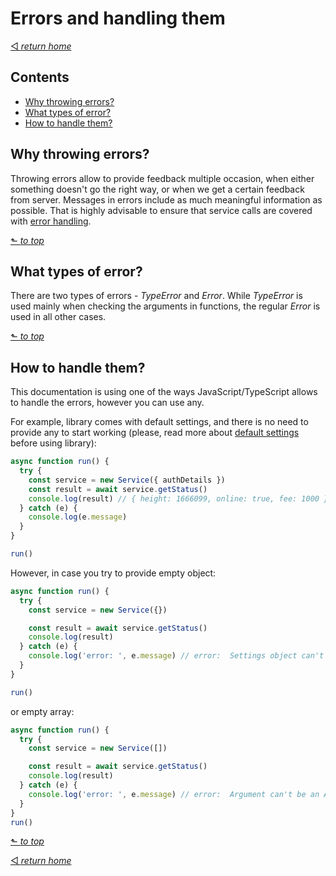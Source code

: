 # Errors and handling them
[◅ _return home_](api.md#api-documentation)

## Contents

- [Why throwing errors?](#why-throwing-errors)
- [What types of error?](#what-types-of-error)
- [How to handle them?](#how-to-handle-them)


## Why throwing errors?

Throwing errors allow to provide feedback multiple occasion, when either something doesn't go the right way, or when we get a certain feedback from server. Messages in errors include as much meaningful information as possible. That is highly advisable to ensure that  service calls are covered with [error handling](#how-to-handle-them).

 [⬑ _to top_](#errors-and-handling-them)

## What types of error?

There are two types of errors - _TypeError_ and _Error_. While _TypeError_ is used mainly when checking the arguments in functions, the regular _Error_ is used in all other cases.

[⬑ _to top_](#errors-and-handling-them)

## How to handle them?

This documentation is using one of the ways JavaScript/TypeScript allows to handle the errors, however you can use any.

For example, library comes with default settings, and there is no need to provide any to start working (please, read more about [default settings](setup.md#default-settings) before using library):

```TypeScript
async function run() {
  try {
    const service = new Service({ authDetails })
    const result = await service.getStatus()
    console.log(result) // { height: 1666099, online: true, fee: 1000 }
  } catch (e) {
    console.log(e.message)
  }
}

run()
```

However, in case you try to provide empty object:

```TypeScript
async function run() {
  try {
    const service = new Service({})

    const result = await service.getStatus()
    console.log(result)
  } catch (e) {
    console.log('error: ', e.message) // error:  Settings object can't be empty.
  }
}

run()
```

or empty array:

```TypeScript
async function run() {
  try {
    const service = new Service([])

    const result = await service.getStatus()
    console.log(result)
  } catch (e) {
    console.log('error: ', e.message) // error:  Argument can't be an Array.
  }
}
run()
```

[⬑ _to top_](#errors-and-handling-them)

[◅ _return home_](api.md#api-documentation)